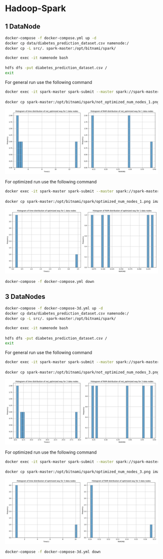 # Hadoop-Spark

## 1 DataNode

```bash
docker-compose -f docker-compose.yml up -d
docker cp data/diabetes_prediction_dataset.csv namenode:/
docker cp -L src/. spark-master:/opt/bitnami/spark/
```

```bash
docker exec -it namenode bash

hdfs dfs -put diabetes_prediction_dataset.csv /
exit
```

For general run use the following command
```bash
docker exec -it spark-master spark-submit --master spark://spark-master:7077 main.py -d hdfs://namenode:9000/diabetes_prediction_dataset.csv -n 1 -i 5

docker cp spark-master:/opt/bitnami/spark/not_optimized_num_nodes_1.png images
```

![](./images/not_optimized_num_nodes_1.png)


For optimized run use the following command
```bash
docker exec -it spark-master spark-submit --master spark://spark-master:7077 main.py -d hdfs://namenode:9000/diabetes_prediction_dataset.csv -n 1 -i 5 -o

docker cp spark-master:/opt/bitnami/spark/optimized_num_nodes_1.png images
```
![](./images/optimized_num_nodes_1.png)

```bash
docker-compose -f docker-compose.yml down
```

## 3 DataNodes

```bash
docker-compose -f docker-compose-3d.yml up -d
docker cp data/diabetes_prediction_dataset.csv namenode:/
docker cp -L src/. spark-master:/opt/bitnami/spark/
```

```bash
docker exec -it namenode bash

hdfs dfs -put diabetes_prediction_dataset.csv /
exit
```

For general run use the following command
```bash
docker exec -it spark-master spark-submit --master spark://spark-master:7077 main.py -d hdfs://namenode:9000/diabetes_prediction_dataset.csv -n 3 -i 5

docker cp spark-master:/opt/bitnami/spark/not_optimized_num_nodes_3.png images
```
![](./images/not_optimized_num_nodes_3.png)

For optimized run use the following command
```bash
docker exec -it spark-master spark-submit --master spark://spark-master:7077 main.py -d hdfs://namenode:9000/diabetes_prediction_dataset.csv -n 3 -i 5 -o

docker cp spark-master:/opt/bitnami/spark/optimized_num_nodes_3.png images
```

![](./images/optimized_num_nodes_3.png)

```bash
docker-compose -f docker-compose-3d.yml down
```